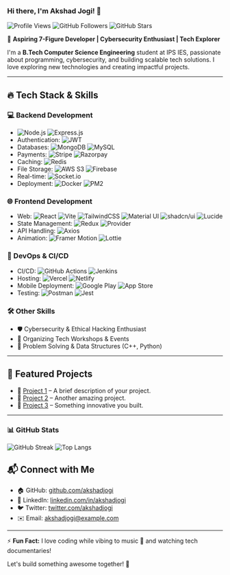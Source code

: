 ### Hi there, I'm Akshad Jogi! 👋

![Profile Views](https://komarev.com/ghpvc/?username=akshad-exe&label=Profile%20views&color=0e75b6&style=flat)
![GitHub Followers](https://img.shields.io/github/followers/akshad-exe?label=Followers&style=flat&color=0e75b6)
![GitHub Stars](https://img.shields.io/github/stars/akshad-exe?affiliations=OWNER&label=Stars&style=flat&color=0e75b6)

🚀 **Aspiring 7-Figure Developer | Cybersecurity Enthusiast | Tech Explorer**

I'm a **B.Tech Computer Science Engineering** student at IPS IES, passionate about programming, cybersecurity, and building scalable tech solutions. I love exploring new technologies and creating impactful projects. 

---

## 🔥 Tech Stack & Skills

### **💻 Backend Development**
- ![Node.js](https://img.shields.io/badge/Node.js-339933?style=for-the-badge&logo=node.js&logoColor=white) ![Express.js](https://img.shields.io/badge/Express.js-000000?style=for-the-badge&logo=express&logoColor=white)
- Authentication: ![JWT](https://img.shields.io/badge/JWT-black?style=for-the-badge&logo=jsonwebtokens)
- Databases: ![MongoDB](https://img.shields.io/badge/MongoDB-47A248?style=for-the-badge&logo=mongodb&logoColor=white) ![MySQL](https://img.shields.io/badge/MySQL-4479A1?style=for-the-badge&logo=mysql&logoColor=white)
- Payments: ![Stripe](https://img.shields.io/badge/Stripe-008CDD?style=for-the-badge&logo=stripe&logoColor=white) ![Razorpay](https://img.shields.io/badge/Razorpay-02042B?style=for-the-badge&logo=razorpay&logoColor=white)
- Caching: ![Redis](https://img.shields.io/badge/Redis-DC382D?style=for-the-badge&logo=redis&logoColor=white)
- File Storage: ![AWS S3](https://img.shields.io/badge/Amazon_S3-569A31?style=for-the-badge&logo=amazonaws&logoColor=white) ![Firebase](https://img.shields.io/badge/Firebase-FFCA28?style=for-the-badge&logo=firebase&logoColor=white)
- Real-time: ![Socket.io](https://img.shields.io/badge/Socket.io-010101?style=for-the-badge&logo=socket.io&logoColor=white)
- Deployment: ![Docker](https://img.shields.io/badge/Docker-2496ED?style=for-the-badge&logo=docker&logoColor=white) ![PM2](https://img.shields.io/badge/PM2-2B037A?style=for-the-badge&logo=pm2&logoColor=white)

### **🌐 Frontend Development**
- Web: ![React](https://img.shields.io/badge/React-61DAFB?style=for-the-badge&logo=react&logoColor=black) ![Vite](https://img.shields.io/badge/Vite-646CFF?style=for-the-badge&logo=vite&logoColor=white) ![TailwindCSS](https://img.shields.io/badge/Tailwind_CSS-38B2AC?style=for-the-badge&logo=tailwind-css&logoColor=white) ![Material UI](https://img.shields.io/badge/Material_UI-007FFF?style=for-the-badge&logo=mui&logoColor=white) ![shadcn/ui](https://img.shields.io/badge/shadcn/ui-000000?style=for-the-badge&logo=vercel&logoColor=white) ![Lucide](https://img.shields.io/badge/Lucide-000000?style=for-the-badge&logo=lucide&logoColor=white)
- State Management: ![Redux](https://img.shields.io/badge/Redux-764ABC?style=for-the-badge&logo=redux&logoColor=white) ![Provider](https://img.shields.io/badge/Provider-0277BD?style=for-the-badge&logo=google&logoColor=white)
- API Handling: ![Axios](https://img.shields.io/badge/Axios-5A29E4?style=for-the-badge&logo=axios&logoColor=white)
- Animation: ![Framer Motion](https://img.shields.io/badge/Framer_Motion-EF008F?style=for-the-badge&logo=framer&logoColor=white) ![Lottie](https://img.shields.io/badge/Lottie-00B9F1?style=for-the-badge&logo=lottiefiles&logoColor=white)


### **🔧 DevOps & CI/CD**
- CI/CD: ![GitHub Actions](https://img.shields.io/badge/GitHub_Actions-2088FF?style=for-the-badge&logo=github-actions&logoColor=white) ![Jenkins](https://img.shields.io/badge/Jenkins-D24939?style=for-the-badge&logo=jenkins&logoColor=white)
- Hosting: ![Vercel](https://img.shields.io/badge/Vercel-000000?style=for-the-badge&logo=vercel&logoColor=white) ![Netlify](https://img.shields.io/badge/Netlify-00C7B7?style=for-the-badge&logo=netlify&logoColor=white)
- Mobile Deployment: ![Google Play](https://img.shields.io/badge/Google_Play-414141?style=for-the-badge&logo=google-play&logoColor=white) ![App Store](https://img.shields.io/badge/App_Store-0D96F6?style=for-the-badge&logo=app-store&logoColor=white)
- Testing: ![Postman](https://img.shields.io/badge/Postman-FF6C37?style=for-the-badge&logo=postman&logoColor=white) ![Jest](https://img.shields.io/badge/Jest-C21325?style=for-the-badge&logo=jest&logoColor=white)

### **🛠 Other Skills**
- 🛡️ Cybersecurity & Ethical Hacking Enthusiast
- 🎤 Organizing Tech Workshops & Events
- 🧩 Problem Solving & Data Structures (C++, Python)

---

## 📌 Featured Projects

- 🔗 [Project 1](#) – A brief description of your project.
- 🔗 [Project 2](#) – Another amazing project.
- 🔗 [Project 3](#) – Something innovative you built.

---
### 📊 GitHub Stats

![GitHub Streak](https://github-readme-streak-stats.herokuapp.com?user=akshad-exe&theme=radical&hide_border=true)
![Top Langs](https://github-readme-stats.vercel.app/api/top-langs/?username=akshad-exe&layout=compact&theme=radical&hide_border=true)



## 📬 Connect with Me

- 🏠 GitHub: [github.com/akshadjogi](https://github.com/akshadjogi)
- 🔗 LinkedIn: [linkedin.com/in/akshadjogi](https://linkedin.com/in/akshadjogi)
- 🐦 Twitter: [twitter.com/akshadjogi](https://twitter.com/akshadjogi)
- ✉️ Email: [akshadjogi@example.com](mailto:akshadjogi@example.com)

---

⚡ **Fun Fact:** I love coding while vibing to music 🎵 and watching tech documentaries!

Let's build something awesome together! 🚀

